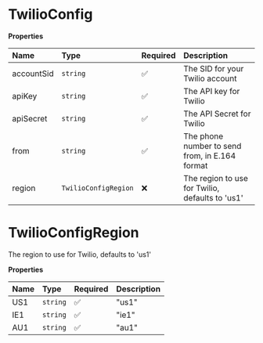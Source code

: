 # TwilioConfig

**Properties**

| Name       | Type                 | Required | Description                                     |
| :--------- | :------------------- | :------- | :---------------------------------------------- |
| accountSid | `string`             | ✅       | The SID for your Twilio account                 |
| apiKey     | `string`             | ✅       | The API key for Twilio                          |
| apiSecret  | `string`             | ✅       | The API Secret for Twilio                       |
| from       | `string`             | ✅       | The phone number to send from, in E.164 format  |
| region     | `TwilioConfigRegion` | ❌       | The region to use for Twilio, defaults to 'us1' |

# TwilioConfigRegion

The region to use for Twilio, defaults to 'us1'

**Properties**

| Name | Type     | Required | Description |
| :--- | :------- | :------- | :---------- |
| US1  | `string` | ✅       | "us1"       |
| IE1  | `string` | ✅       | "ie1"       |
| AU1  | `string` | ✅       | "au1"       |
